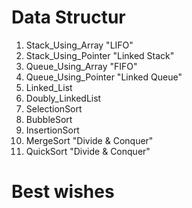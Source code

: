 # Data Structur
1. Stack_Using_Array "LIFO"
2. Stack_Using_Pointer "Linked Stack"
3. Queue_Using_Array "FIFO"
4. Queue_Using_Pointer "Linked Queue"
5. Linked_List
6. Doubly_LinkedList
7. SelectionSort
8. BubbleSort
9. InsertionSort
10. MergeSort "Divide & Conquer"
11. QuickSort "Divide & Conquer"

# Best wishes
